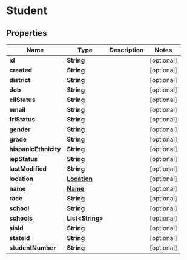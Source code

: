 
# Student

## Properties
Name | Type | Description | Notes
------------ | ------------- | ------------- | -------------
**id** | **String** |  |  [optional]
**created** | **String** |  |  [optional]
**district** | **String** |  |  [optional]
**dob** | **String** |  |  [optional]
**ellStatus** | **String** |  |  [optional]
**email** | **String** |  |  [optional]
**frlStatus** | **String** |  |  [optional]
**gender** | **String** |  |  [optional]
**grade** | **String** |  |  [optional]
**hispanicEthnicity** | **String** |  |  [optional]
**iepStatus** | **String** |  |  [optional]
**lastModified** | **String** |  |  [optional]
**location** | [**Location**](Location.md) |  |  [optional]
**name** | [**Name**](Name.md) |  |  [optional]
**race** | **String** |  |  [optional]
**school** | **String** |  |  [optional]
**schools** | **List&lt;String&gt;** |  |  [optional]
**sisId** | **String** |  |  [optional]
**stateId** | **String** |  |  [optional]
**studentNumber** | **String** |  |  [optional]




